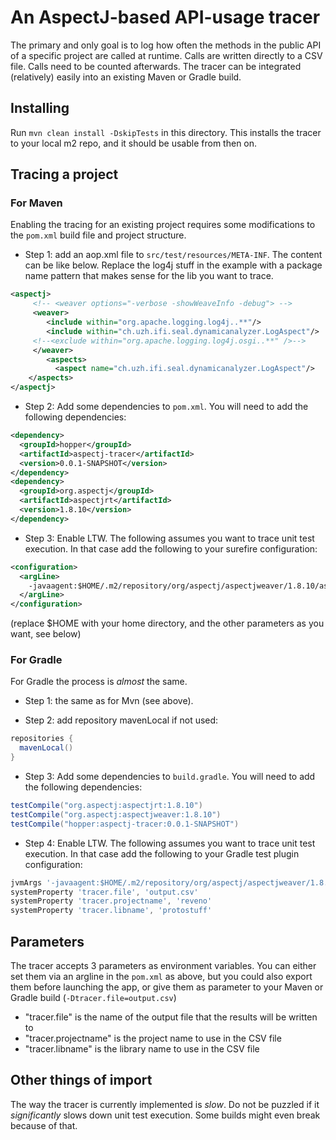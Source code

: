 # An AspectJ-based API-usage tracer

The primary and only goal is to log how often the methods in the public API of a specific project are called at runtime.
Calls are written directly to a CSV file. Calls need to be counted afterwards.
The tracer can be integrated (relatively) easily
into an existing Maven or Gradle build.

## Installing

Run `mvn clean install -DskipTests` in this directory. This installs the tracer to your local
m2 repo, and it should be usable from then on.

## Tracing a project

### For Maven

Enabling the tracing for an existing project requires some modifications to the `pom.xml` build file and
project structure.

- Step 1: add an aop.xml file to `src/test/resources/META-INF`. The content can be like below. Replace the
log4j stuff in the example with a package name pattern that makes sense for the lib you want to trace.

```xml
<aspectj>
	 <!-- <weaver options="-verbose -showWeaveInfo -debug"> -->
	 <weaver>
	 	<include within="org.apache.logging.log4j..**"/>
	 	<include within="ch.uzh.ifi.seal.dynamicanalyzer.LogAspect"/>
     <!--<exclude within="org.apache.logging.log4j.osgi..**" />-->
	 </weaver>
	 	<aspects>
		  <aspect name="ch.uzh.ifi.seal.dynamicanalyzer.LogAspect"/>
	</aspects>
</aspectj>
```

- Step 2: Add some dependencies to `pom.xml`. You will need to add the following dependencies:

```xml
<dependency>
  <groupId>hopper</groupId>
  <artifactId>aspectj-tracer</artifactId>
  <version>0.0.1-SNAPSHOT</version>
</dependency>
<dependency>
  <groupId>org.aspectj</groupId>
  <artifactId>aspectjrt</artifactId>
  <version>1.8.10</version>
</dependency>
```

- Step 3: Enable LTW. The following assumes you want to trace unit test execution. In that case add
the following to your surefire configuration:

```xml
<configuration>
  <argLine>
    -javaagent:$HOME/.m2/repository/org/aspectj/aspectjweaver/1.8.10/aspectjweaver-1.8.10.jar -Dtracer.file=output.csv -Dtracer.projectname=testproject -Dtracer.libname=log4j2
  </argLine>
</configuration>
```

(replace $HOME with your home directory, and the other parameters as you want, see below)

### For Gradle

For Gradle the process is *almost* the same.

- Step 1: the same as for Mvn (see above).

- Step 2: add repository mavenLocal if not used:
```gradle
repositories {
  mavenLocal()
}
```

- Step 3: Add some dependencies to `build.gradle`. You will need to add the following dependencies:

```gradle
testCompile("org.aspectj:aspectjrt:1.8.10")
testCompile("org.aspectj:aspectjweaver:1.8.10")
testCompile("hopper:aspectj-tracer:0.0.1-SNAPSHOT")
```

- Step 4: Enable LTW. The following assumes you want to trace unit test execution. In that case add
the following to your Gradle test plugin configuration:

```gradle
jvmArgs '-javaagent:$HOME/.m2/repository/org/aspectj/aspectjweaver/1.8.10/aspectjweaver-1.8.10.jar'
systemProperty 'tracer.file', 'output.csv'
systemProperty 'tracer.projectname', 'reveno'
systemProperty 'tracer.libname', 'protostuff'
```

## Parameters

The tracer accepts 3 parameters as environment variables. You can either set them via
an argline in the `pom.xml` as above, but you could also export them before launching the app, or give them
as parameter to your Maven or Gradle build (`-Dtracer.file=output.csv`)

- "tracer.file" is the name of the output file that the results will be written to
- "tracer.projectname" is the project name to use in the CSV file
- "tracer.libname" is the library name to use in the CSV file


## Other things of import

The way the tracer is currently implemented is *slow*. Do not be puzzled if it *significantly* slows down
unit test execution. Some builds might even break because of that.
